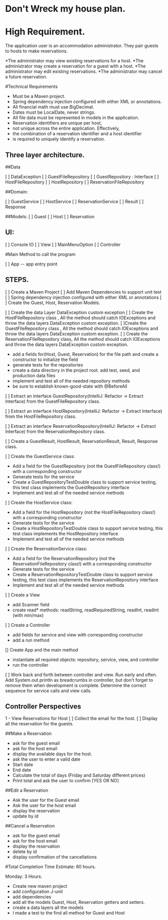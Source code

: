 # Don't Wreck my house plan.

# High Requirement.

The application user is an accommodation administrator. They pair guests to hosts to make reservations.

*The administrator may view existing reservations for a host.
*The administrator may create a reservation for a guest with a host.
*The administrator may edit existing reservations.
*The administrator may cancel a future reservation.


#Technical Requirements
* Must be a Maven project.
* Spring dependency injection configured with either XML or annotations.
* All financial math must use BigDecimal.
* Dates must be LocalDate, never strings.
* All file data must be represented in models in the application.
* Reservation identifiers are unique per host,
* not unique across the entire application. Effectively,
* the combination of a reservation identifier and a host identifier 
* is required to uniquely identify a reservation.

## Three layer architecture.
##Data

[ ] DataException
[ ] GuestFileRepository
[ ] GuestRepository : Interface
[ ] HostFileRepository 
[ ] HostRepository 
[ ] ReservationFileRepository

##Domain: 

[ ] GuestService
[ ] HostService
[ ] ReservationService
[ ] Result
[ ] Response

##Models: 
[ ] Guest
[ ] Host
[ ] Reservation

## UI: 
[ ] Console IO 
[ ] View
[ ] MainMenuOption 
[ ] Controller

#Main Method to call the program 

[ ] App -- app entry point

## STEPS.

[ ] Create a Maven Project 
[ ] Add Maven Dependencies to support unit test
[ ] Spring dependency injection configured with either XML or annotations 
[ ] Create the Guest, Host, Reservation Models.

[ ] Create the data Layer DataException custom exception
[ ] Create the HostFIleRepository class ,
All the method should catch IOExceptions and throw the data layers DataException custom exception.
[ ]Create the GuestFIleRepository class , 
All the method should catch IOExceptions and throw the data layers DataException custom exception.
[ ] Create the ReservationFIleRepository class, 
All the method should catch IOExceptions and throw the data layers DataException custom exception.

* add a fields for(Host, Guest, Reservation) for the file path and create a constructor to initialize the field
* generate tests for the repositories
* create a data directory in the project root. add test, seed, and production data files
* implement and test all of the needed repository methods
* be sure to establish known-good-state with @BeforeAll

[ ] Extract an interface GuestRepository(IntelliJ: Refactor -> Extract Interface) 
from the GuestFileRepository class.

[ ] Extract an interface HostRepository(IntelliJ: Refactor -> Extract Interface)
from the HostFileRepository class.

[ ] Extract an interface ReservationRepository(IntelliJ: Refactor -> Extract Interface)
from the ReservationRepository class.

[ ] Create a GuestResult, HostResult, ReservationResult, Result, Response class.


[ ] Create the GuestService class:
* Add a field for the GuestRepository (not the GuestFileRepository class!) with a corresponding constructor
* Generate tests for the service
* Create a GuestRepositoryTestDouble class to support service testing, this test class implements the GuestRepository interface
* Implement and test all of the needed service methods

[ ] Create the HostService class:
* Add a field for the HostRepository (not the HostFileRepository class!) with a corresponding constructor
* Generate tests for the service
* Create a HostRepositoryTestDouble class to support service testing, this test class implements the HostRepository interface
* Implement and test all of the needed service methods

[ ] Create the ReservationService class:
* Add a field for the ReservationRepository (not the ReservationFileRepository class!) with a corresponding constructor
* Generate tests for the service
* Create a ReservationRepositoryTestDouble class to support service testing, this test class implements the ReservationRepository interface
* Implement and test all of the needed service methods

[ ] Create a View
* add Scanner field
* create read* methods: readString, readRequiredString, readInt, readInt (with min/max) 

[ ] Create a Controller
* add fields for service and view with corresponding constructor
* add a run method

[] Create App and the main method
* instantiate all required objects: repository, service, view, and controller
* run the controller

[ ] Work back and forth between controller and view. 
    Run early and often. Add System.out.println as breadcrumbs in
    controller, but don't forget to remove them when development is complete.
    Determine the correct sequence for service calls and view calls.



## Controller Perspectives

1 - View Reservations for Host 
[ ] Collect the email for the host.
[ ] Display all the reservation for the guests.


##Make a Reservation

* ask for the guest email
* ask for the host email
* display the available days for the host.
* ask the user to enter a valid date 
* Start date 
* End date 
* Calculate the total of days (Friday and Saturday different prices)
* Print total and ask the user to confirm [YES OR NO]

##Edit a Reservation
* Ask the user for the Guest email
* Ask the user for the host email
* display the reservation
* update by id


##Cancel a Reservation
* ask for the guest email
* ask for the host email
* display the reservation 
* delete by id 
* display confirmation of the cancellations


#Total Completion Time Estimate: 60 hours.

Monday: 3 Hours.
* Create new maven project 
* add configuration J-unit
* add dependencies
* add all the models Guest, Host, Reservation getters and setters.
* create a data layers all the models
* I made a test to the find all method for Guest and Host 













 
